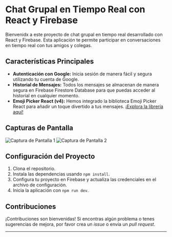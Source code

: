 <!-- # React + Vite

This template provides a minimal setup to get React working in Vite with HMR and some ESLint rules.

Currently, two official plugins are available:

- [@vitejs/plugin-react](https://github.com/vitejs/vite-plugin-react/blob/main/packages/plugin-react/README.md) uses [Babel](https://babeljs.io/) for Fast Refresh
- [@vitejs/plugin-react-swc](https://github.com/vitejs/vite-plugin-react-swc) uses [SWC](https://swc.rs/) for Fast Refresh -->

# Chat Grupal en Tiempo Real con React y Firebase

Bienvenidx a este proyecto de chat grupal en tiempo real desarrollado con React y Firebase. Esta aplicación te permite participar en conversaciones en tiempo real con tus amigos y colegas.

## Características Principales

- **Autenticación con Google:** Inicia sesión de manera fácil y segura utilizando tu cuenta de Google.
- **Historial de Mensajes:** Todos los mensajes se almacenan de manera segura en Firebase Firestore Database para que puedas acceder al historial en cualquier momento.
- **Emoji Picker React (v4):** Hemos integrado la biblioteca Emoji Picker React para añadir un toque divertido a tus mensajes. [¡Explora la librería aquí!](enlace_a_la_libreria)

## Capturas de Pantalla

![Captura de Pantalla 1](ruta_a_la_imagen_1.png)
![Captura de Pantalla 2](ruta_a_la_imagen_2.png)

## Configuración del Proyecto

1. Clona el repositorio.
2. Instala las dependencias usando `npm install`.
3. Configura tu proyecto en Firebase y actualiza las credenciales en el archivo de configuración.
4. Inicia la aplicación con `npm run dev`.

## Contribuciones

¡Contribuciones son bienvenidas! Si encontras algún problema o tenes sugerencias de mejora, por favor crea un _issue_ o envía un _pull request_.


---


